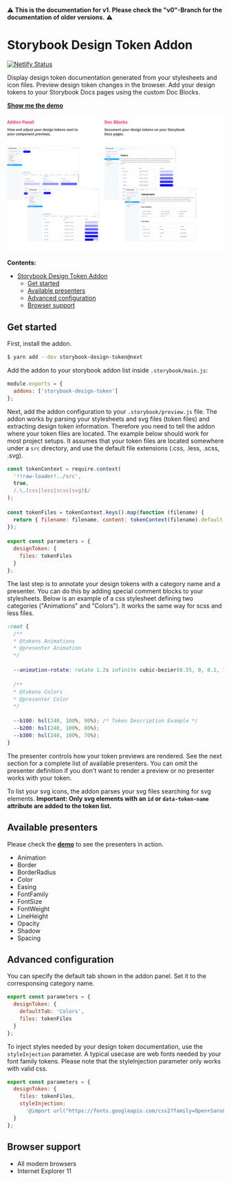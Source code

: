 ⚠️ **This is the documentation for v1. Please check the "v0"-Branch for the documentation of older versions.** ⚠️

# Storybook Design Token Addon

[![Netlify Status](https://api.netlify.com/api/v1/badges/de6a7567-7e09-4753-a3b9-5a058dc8f03f/deploy-status)](https://app.netlify.com/sites/storybook-design-token-v1/deploys)

Display design token documentation generated from your stylesheets and icon files. Preview design token changes in the browser. Add your design tokens to your Storybook Docs pages using the custom Doc Blocks.

**[Show me the demo](https://storybook-design-token-v1.netlify.app/?path=/story/components-button--button)**

![Teaser image](docs/teaser.png)

**Contents:**

- [Storybook Design Token Addon](#storybook-design-token-addon)
  - [Get started](#get-started)
  - [Available presenters](#available-presenters)
  - [Advanced configuration](#advanced-configuration)
  - [Browser support](#browser-support)

## Get started

First, install the addon.

```sh
$ yarn add --dev storybook-design-token@next
```

Add the addon to your storybook addon list inside `.storybook/main.js`:

```javascript
module.exports = {
  addons: ['storybook-design-token']
};
```

Next, add the addon configuration to your `.storybook/preview.js` file. The addon works by parsing your stylesheets and svg files (token files) and extracting design token information. Therefore you need to tell the addon where your token files are located. The example below should work for most project setups. It assumes that your token files are located somewhere under a `src` directory, and use the default file extensions (.css, .less, .scss, .svg).

```javascript
const tokenContext = require.context(
  '!!raw-loader!../src',
  true,
  /.\.(css|less|scss|svg)$/
);

const tokenFiles = tokenContext.keys().map(function (filename) {
  return { filename: filename, content: tokenContext(filename).default };
});

export const parameters = {
  designToken: {
    files: tokenFiles
  }
};
```

The last step is to annotate your design tokens with a category name and a presenter. You can do this by adding special comment blocks to your stylesheets. Below is an example of a css stylesheet defining two categories ("Animations" and "Colors"). It works the same way for scss and less files.

```css
:root {
  /**
  * @tokens Animations
  * @presenter Animation
  */

  --animation-rotate: rotate 1.2s infinite cubic-bezier(0.55, 0, 0.1, 1);

  /**
  * @tokens Colors
  * @presenter Color
  */

  --b100: hsl(240, 100%, 90%); /* Token Description Example */
  --b200: hsl(240, 100%, 80%);
  --b300: hsl(240, 100%, 70%);
}
```

The presenter controls how your token previews are rendered. See the next section for a complete list of available presenters. You can omit the presenter definition if you don't want to render a preview or no presenter works with your token.

To list your svg icons, the addon parses your svg files searching for svg elements. **Important: Only svg elements with an `id` or `data-token-name` attribute are added to the token list.**

## Available presenters

Please check the **[demo](https://storybook-design-token-v1.netlify.app/?path=/story/components-button--button)** to see the presenters in action.

- Animation
- Border
- BorderRadius
- Color
- Easing
- FontFamily
- FontSize
- FontWeight
- LineHeight
- Opacity
- Shadow
- Spacing

## Advanced configuration

You can specify the default tab shown in the addon panel. Set it to the corresponsing category name.

```javascript
export const parameters = {
  designToken: {
    defaultTab: 'Colors',
    files: tokenFiles
  }
};
```

To inject styles needed by your design token documentation, use the `styleInjection` parameter. A typical usecase are web fonts needed by your font family tokens. Please note that the styleInjection parameter only works with valid css.

```javascript
export const parameters = {
  designToken: {
    files: tokenFiles,
    styleInjection:
      '@import url("https://fonts.googleapis.com/css2?family=Open+Sans&display=swap");'
  }
};
```

## Browser support

- All modern browsers
- Internet Explorer 11
